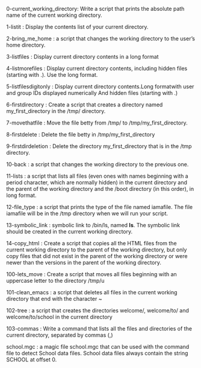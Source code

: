 0-current_working_directory: Write a script that prints the absolute path name of the current working directory.

1-listit : Display the contents list of your current directory.

2-bring_me_home :  a script that changes the working directory to the user’s home directory.

3-listfiles : Display current directory contents in a long format

4-listmorefiles : Display current directory contents, including hidden files (starting with .). Use the long format.

5-listfilesdigitonly : Display current directory contents.Long formatwith user and group IDs displayed numerically And hidden files (starting with .)

6-firstdirectory : Create a script that creates a directory named my_first_directory in the /tmp/ directory.

7-movethatfile : Move the file betty from /tmp/ to /tmp/my_first_directory. 

8-firstdelete : Delete the file betty in /tmp/my_first_directory

9-firstdirdeletion : Delete the directory my_first_directory that is in the /tmp directory.

10-back : a script that changes the working directory to the previous one.

11-lists : a script that lists all files (even ones with names beginning with a period character, which are normally hidden) in the current directory and the parent of the working directory and the /boot directory (in this order), in long format.

12-file_type : a script that prints the type of the file named iamafile. The file iamafile will be in the /tmp directory when we will run your script.
 
13-symbolic_link : symbolic link to /bin/ls, named __ls__. The symbolic link should be created in the current working directory.
 
14-copy_html : Create a script that copies all the HTML files from the current working directory to the parent of the working directory, but only copy files that did not exist in the parent of the working directory or were newer than the versions in the parent of the working directory.
 
100-lets_move : Create a script that moves all files beginning with an uppercase letter to the directory /tmp/u

101-clean_emacs : a script that deletes all files in the current working directory that end with the character ~

102-tree :  a script that creates the directories welcome/, welcome/to/ and welcome/to/school in the current directory

103-commas : Write a command that lists all the files and directories of the current directory, separated by commas (,)

school.mgc :  a magic file school.mgc that can be used with the command file to detect School data files. School data files always contain the string SCHOOL at offset 0.
